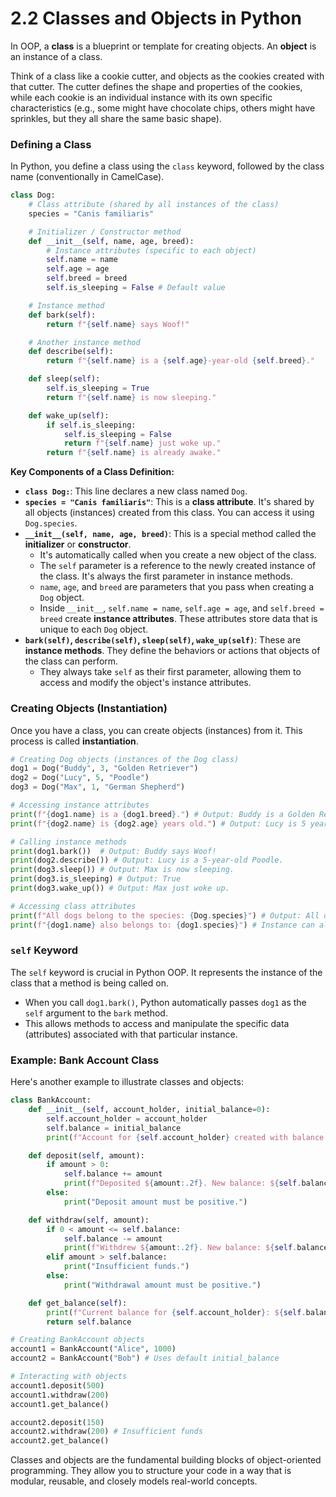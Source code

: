 # 2.2 Classes and Objects in Python

In OOP, a **class** is a blueprint or template for creating objects. An **object** is an instance of a class.

Think of a class like a cookie cutter, and objects as the cookies created with that cutter. The cutter defines the shape and properties of the cookies, while each cookie is an individual instance with its own specific characteristics (e.g., some might have chocolate chips, others might have sprinkles, but they all share the same basic shape).

### Defining a Class

In Python, you define a class using the `class` keyword, followed by the class name (conventionally in CamelCase).

```python
class Dog:
    # Class attribute (shared by all instances of the class)
    species = "Canis familiaris"

    # Initializer / Constructor method
    def __init__(self, name, age, breed):
        # Instance attributes (specific to each object)
        self.name = name
        self.age = age
        self.breed = breed
        self.is_sleeping = False # Default value

    # Instance method
    def bark(self):
        return f"{self.name} says Woof!"

    # Another instance method
    def describe(self):
        return f"{self.name} is a {self.age}-year-old {self.breed}."

    def sleep(self):
        self.is_sleeping = True
        return f"{self.name} is now sleeping."

    def wake_up(self):
        if self.is_sleeping:
            self.is_sleeping = False
            return f"{self.name} just woke up."
        return f"{self.name} is already awake."
```

**Key Components of a Class Definition:**

*   **`class Dog:`**: This line declares a new class named `Dog`.
*   **`species = "Canis familiaris"`**: This is a **class attribute**. It's shared by all objects (instances) created from this class. You can access it using `Dog.species`.
*   **`__init__(self, name, age, breed)`**: This is a special method called the **initializer** or **constructor**.
    *   It's automatically called when you create a new object of the class.
    *   The `self` parameter is a reference to the newly created instance of the class. It's always the first parameter in instance methods.
    *   `name`, `age`, and `breed` are parameters that you pass when creating a `Dog` object.
    *   Inside `__init__`, `self.name = name`, `self.age = age`, and `self.breed = breed` create **instance attributes**. These attributes store data that is unique to each `Dog` object.
*   **`bark(self)`, `describe(self)`, `sleep(self)`, `wake_up(self)`**: These are **instance methods**. They define the behaviors or actions that objects of the class can perform.
    *   They always take `self` as their first parameter, allowing them to access and modify the object's instance attributes.

### Creating Objects (Instantiation)

Once you have a class, you can create objects (instances) from it. This process is called **instantiation**.

```python
# Creating Dog objects (instances of the Dog class)
dog1 = Dog("Buddy", 3, "Golden Retriever")
dog2 = Dog("Lucy", 5, "Poodle")
dog3 = Dog("Max", 1, "German Shepherd")

# Accessing instance attributes
print(f"{dog1.name} is a {dog1.breed}.") # Output: Buddy is a Golden Retriever.
print(f"{dog2.name} is {dog2.age} years old.") # Output: Lucy is 5 years old.

# Calling instance methods
print(dog1.bark())  # Output: Buddy says Woof!
print(dog2.describe()) # Output: Lucy is a 5-year-old Poodle.
print(dog3.sleep()) # Output: Max is now sleeping.
print(dog3.is_sleeping) # Output: True
print(dog3.wake_up()) # Output: Max just woke up.

# Accessing class attributes
print(f"All dogs belong to the species: {Dog.species}") # Output: All dogs belong to the species: Canis familiaris
print(f"{dog1.name} also belongs to: {dog1.species}") # Instance can also access class attributes
```

### `self` Keyword

The `self` keyword is crucial in Python OOP. It represents the instance of the class that a method is being called on.
*   When you call `dog1.bark()`, Python automatically passes `dog1` as the `self` argument to the `bark` method.
*   This allows methods to access and manipulate the specific data (attributes) associated with that particular instance.

### Example: Bank Account Class

Here's another example to illustrate classes and objects:

```python
class BankAccount:
    def __init__(self, account_holder, initial_balance=0):
        self.account_holder = account_holder
        self.balance = initial_balance
        print(f"Account for {self.account_holder} created with balance: ${self.balance:.2f}")

    def deposit(self, amount):
        if amount > 0:
            self.balance += amount
            print(f"Deposited ${amount:.2f}. New balance: ${self.balance:.2f}")
        else:
            print("Deposit amount must be positive.")

    def withdraw(self, amount):
        if 0 < amount <= self.balance:
            self.balance -= amount
            print(f"Withdrew ${amount:.2f}. New balance: ${self.balance:.2f}")
        elif amount > self.balance:
            print("Insufficient funds.")
        else:
            print("Withdrawal amount must be positive.")

    def get_balance(self):
        print(f"Current balance for {self.account_holder}: ${self.balance:.2f}")
        return self.balance

# Creating BankAccount objects
account1 = BankAccount("Alice", 1000)
account2 = BankAccount("Bob") # Uses default initial_balance

# Interacting with objects
account1.deposit(500)
account1.withdraw(200)
account1.get_balance()

account2.deposit(150)
account2.withdraw(200) # Insufficient funds
account2.get_balance()
```

Classes and objects are the fundamental building blocks of object-oriented programming. They allow you to structure your code in a way that is modular, reusable, and closely models real-world concepts.
